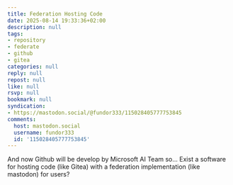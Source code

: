 ```yaml
---
title: Federation Hosting Code
date: 2025-08-14 19:33:36+02:00
description: null
tags:
- repository
- federate
- github
- gitea
categories: null
reply: null
repost: null
like: null
rsvp: null
bookmark: null
syndication:
- https://mastodon.social/@fundor333/115028405777753845
comments:
  host: mastodon.social
  username: fundor333
  id: '115028405777753845'
---
```


And now Github will be develop by Microsoft AI Team so... Exist a software for hosting code (like Gitea) with a federation implementation (like mastodon) for users?
